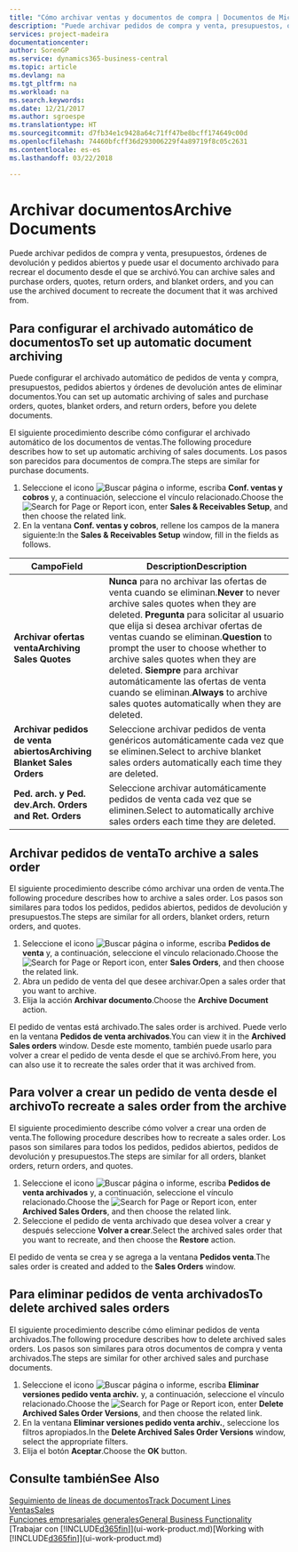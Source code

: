```yaml
---
title: "Cómo archivar ventas y documentos de compra | Documentos de Microsoft"
description: "Puede archivar pedidos de compra y venta, presupuestos, órdenes de devolución y pedidos abiertos y puede usar el documento archivado para recrear el documento desde el que se archivó."
services: project-madeira
documentationcenter: 
author: SorenGP
ms.service: dynamics365-business-central
ms.topic: article
ms.devlang: na
ms.tgt_pltfrm: na
ms.workload: na
ms.search.keywords: 
ms.date: 12/21/2017
ms.author: sgroespe
ms.translationtype: HT
ms.sourcegitcommit: d7fb34e1c9428a64c71ff47be8bcff174649c00d
ms.openlocfilehash: 74460bfcff36d293006229f4a89719f8c05c2631
ms.contentlocale: es-es
ms.lasthandoff: 03/22/2018

---
```

# <a name="archive-documents"></a><span data-ttu-id="eb4ac-103">Archivar documentos</span><span class="sxs-lookup"><span data-stu-id="eb4ac-103">Archive Documents</span></span>
<span data-ttu-id="eb4ac-104">Puede archivar pedidos de compra y venta, presupuestos, órdenes de devolución y pedidos abiertos y puede usar el documento archivado para recrear el documento desde el que se archivó.</span><span class="sxs-lookup"><span data-stu-id="eb4ac-104">You can archive sales and purchase orders, quotes, return orders, and blanket orders, and you can use the archived document to recreate the document that it was archived from.</span></span>

## <a name="to-set-up-automatic-document-archiving"></a><span data-ttu-id="eb4ac-105">Para configurar el archivado automático de documentos</span><span class="sxs-lookup"><span data-stu-id="eb4ac-105">To set up automatic document archiving</span></span>  
<span data-ttu-id="eb4ac-106">Puede configurar el archivado automático de pedidos de venta y compra, presupuestos, pedidos abiertos y órdenes de devolución antes de eliminar documentos.</span><span class="sxs-lookup"><span data-stu-id="eb4ac-106">You can set up automatic archiving of sales and purchase orders, quotes, blanket orders, and return orders, before you delete documents.</span></span>

<span data-ttu-id="eb4ac-107">El siguiente procedimiento describe cómo configurar el archivado automático de los documentos de ventas.</span><span class="sxs-lookup"><span data-stu-id="eb4ac-107">The following procedure describes how to set up automatic archiving of sales documents.</span></span> <span data-ttu-id="eb4ac-108">Los pasos son parecidos para documentos de compra.</span><span class="sxs-lookup"><span data-stu-id="eb4ac-108">The steps are similar for purchase documents.</span></span>
1.  <span data-ttu-id="eb4ac-109">Seleccione el icono ![Buscar página o informe](media/ui-search/search_small.png "icono Buscar página o informe"), escriba **Conf. ventas y cobros** y, a continuación, seleccione el vínculo relacionado.</span><span class="sxs-lookup"><span data-stu-id="eb4ac-109">Choose the ![Search for Page or Report](media/ui-search/search_small.png "Search for Page or Report icon") icon, enter **Sales & Receivables Setup**, and then choose the related link.</span></span>
2. <span data-ttu-id="eb4ac-110">En la ventana **Conf. ventas y cobros**, rellene los campos de la manera siguiente:</span><span class="sxs-lookup"><span data-stu-id="eb4ac-110">In the **Sales & Receivables Setup** window, fill in the fields as follows.</span></span>

|<span data-ttu-id="eb4ac-111">Campo</span><span class="sxs-lookup"><span data-stu-id="eb4ac-111">Field</span></span>|<span data-ttu-id="eb4ac-112">Description</span><span class="sxs-lookup"><span data-stu-id="eb4ac-112">Description</span></span>|
|-----|-----------|
|<span data-ttu-id="eb4ac-113">**Archivar ofertas venta**</span><span class="sxs-lookup"><span data-stu-id="eb4ac-113">**Archiving Sales Quotes**</span></span>|<span data-ttu-id="eb4ac-114">**Nunca** para no archivar las ofertas de venta cuando se eliminan.</span><span class="sxs-lookup"><span data-stu-id="eb4ac-114">**Never** to never archive sales quotes when they are deleted.</span></span> <span data-ttu-id="eb4ac-115">**Pregunta** para solicitar al usuario que elija si desea archivar ofertas de ventas cuando se eliminan.</span><span class="sxs-lookup"><span data-stu-id="eb4ac-115">**Question** to prompt the user to choose whether to archive sales quotes when they are deleted.</span></span> <span data-ttu-id="eb4ac-116">**Siempre** para archivar automáticamente las ofertas de venta cuando se eliminan.</span><span class="sxs-lookup"><span data-stu-id="eb4ac-116">**Always** to archive sales quotes automatically when they are deleted.</span></span>|
|<span data-ttu-id="eb4ac-117">**Archivar pedidos de venta abiertos**</span><span class="sxs-lookup"><span data-stu-id="eb4ac-117">**Archiving Blanket Sales Orders**</span></span>|<span data-ttu-id="eb4ac-118">Seleccione archivar pedidos de venta genéricos automáticamente cada vez que se eliminen.</span><span class="sxs-lookup"><span data-stu-id="eb4ac-118">Select to archive blanket sales orders automatically each time they are deleted.</span></span>|
|<span data-ttu-id="eb4ac-119">**Ped. arch. y Ped. dev.**</span><span class="sxs-lookup"><span data-stu-id="eb4ac-119">**Arch. Orders and Ret. Orders**</span></span>|<span data-ttu-id="eb4ac-120">Seleccione archivar automáticamente pedidos de venta cada vez que se eliminen.</span><span class="sxs-lookup"><span data-stu-id="eb4ac-120">Select to automatically archive sales orders each time they are deleted.</span></span>|

## <a name="to-archive-a-sales-order"></a><span data-ttu-id="eb4ac-121">Archivar pedidos de venta</span><span class="sxs-lookup"><span data-stu-id="eb4ac-121">To archive a sales order</span></span>
<span data-ttu-id="eb4ac-122">El siguiente procedimiento describe cómo archivar una orden de venta.</span><span class="sxs-lookup"><span data-stu-id="eb4ac-122">The following procedure describes how to archive a sales order.</span></span> <span data-ttu-id="eb4ac-123">Los pasos son similares para todos los pedidos, pedidos abiertos, pedidos de devolución y presupuestos.</span><span class="sxs-lookup"><span data-stu-id="eb4ac-123">The steps are similar for all orders, blanket orders, return orders, and quotes.</span></span>

1.  <span data-ttu-id="eb4ac-124">Seleccione el icono ![Buscar página o informe](media/ui-search/search_small.png "icono Buscar página o informe"), escriba **Pedidos de venta** y, a continuación, seleccione el vínculo relacionado.</span><span class="sxs-lookup"><span data-stu-id="eb4ac-124">Choose the ![Search for Page or Report](media/ui-search/search_small.png "Search for Page or Report icon") icon, enter **Sales Orders**, and then choose the related link.</span></span>  
2.  <span data-ttu-id="eb4ac-125">Abra un pedido de venta del que desee archivar.</span><span class="sxs-lookup"><span data-stu-id="eb4ac-125">Open a sales order that you want to archive.</span></span>  
3.  <span data-ttu-id="eb4ac-126">Elija la acción **Archivar documento**.</span><span class="sxs-lookup"><span data-stu-id="eb4ac-126">Choose the **Archive Document** action.</span></span>

<span data-ttu-id="eb4ac-127">El pedido de ventas está archivado.</span><span class="sxs-lookup"><span data-stu-id="eb4ac-127">The sales order is archived.</span></span> <span data-ttu-id="eb4ac-128">Puede verlo en la ventana **Pedidos de venta archivados**.</span><span class="sxs-lookup"><span data-stu-id="eb4ac-128">You can view it in the **Archived Sales orders** window.</span></span> <span data-ttu-id="eb4ac-129">Desde este momento, también puede usarlo para volver a crear el pedido de venta desde el que se archivó.</span><span class="sxs-lookup"><span data-stu-id="eb4ac-129">From here, you can also use it to recreate the sales order that it was archived from.</span></span>

## <a name="to-recreate-a-sales-order-from-the-archive"></a><span data-ttu-id="eb4ac-130">Para volver a crear un pedido de venta desde el archivo</span><span class="sxs-lookup"><span data-stu-id="eb4ac-130">To recreate a sales order from the archive</span></span>
<span data-ttu-id="eb4ac-131">El siguiente procedimiento describe cómo volver a crear una orden de venta.</span><span class="sxs-lookup"><span data-stu-id="eb4ac-131">The following procedure describes how to recreate a sales order.</span></span> <span data-ttu-id="eb4ac-132">Los pasos son similares para todos los pedidos, pedidos abiertos, pedidos de devolución y presupuestos.</span><span class="sxs-lookup"><span data-stu-id="eb4ac-132">The steps are similar for all orders, blanket orders, return orders, and quotes.</span></span>

1.  <span data-ttu-id="eb4ac-133">Seleccione el icono ![Buscar página o informe](media/ui-search/search_small.png "icono Buscar página o informe"), escriba **Pedidos de venta archivados** y, a continuación, seleccione el vínculo relacionado.</span><span class="sxs-lookup"><span data-stu-id="eb4ac-133">Choose the ![Search for Page or Report](media/ui-search/search_small.png "Search for Page or Report icon") icon, enter **Archived Sales Orders**, and then choose the related link.</span></span>
2.  <span data-ttu-id="eb4ac-134">Seleccione el pedido de venta archivado que desea volver a crear y después seleccione **Volver a crear**.</span><span class="sxs-lookup"><span data-stu-id="eb4ac-134">Select the archived sales order that you want to recreate, and then choose the **Restore** action.</span></span>  

<span data-ttu-id="eb4ac-135">El pedido de venta se crea y se agrega a la ventana **Pedidos venta**.</span><span class="sxs-lookup"><span data-stu-id="eb4ac-135">The sales order is created and added to the **Sales Orders** window.</span></span>

## <a name="to-delete-archived-sales-orders"></a><span data-ttu-id="eb4ac-136">Para eliminar pedidos de venta archivados</span><span class="sxs-lookup"><span data-stu-id="eb4ac-136">To delete archived sales orders</span></span>
<span data-ttu-id="eb4ac-137">El siguiente procedimiento describe cómo eliminar pedidos de venta archivados.</span><span class="sxs-lookup"><span data-stu-id="eb4ac-137">The following procedure describes how to delete archived sales orders.</span></span> <span data-ttu-id="eb4ac-138">Los pasos son similares para otros documentos de compra y venta archivados.</span><span class="sxs-lookup"><span data-stu-id="eb4ac-138">The steps are similar for other archived sales and purchase documents.</span></span>

1.  <span data-ttu-id="eb4ac-139">Seleccione el icono ![Buscar página o informe](media/ui-search/search_small.png "icono Buscar página o informe"), escriba **Eliminar versiones pedido venta archiv.** y, a continuación, seleccione el vínculo relacionado.</span><span class="sxs-lookup"><span data-stu-id="eb4ac-139">Choose the ![Search for Page or Report](media/ui-search/search_small.png "Search for Page or Report icon") icon, enter **Delete Archived Sales Order Versions**, and then choose the related link.</span></span>  
2.  <span data-ttu-id="eb4ac-140">En la ventana **Eliminar versiones pedido venta archiv.**, seleccione los filtros apropiados.</span><span class="sxs-lookup"><span data-stu-id="eb4ac-140">In the **Delete Archived Sales Order Versions** window, select the appropriate filters.</span></span>  
3.  <span data-ttu-id="eb4ac-141">Elija el botón **Aceptar**.</span><span class="sxs-lookup"><span data-stu-id="eb4ac-141">Choose the **OK** button.</span></span>

## <a name="see-also"></a><span data-ttu-id="eb4ac-142">Consulte también</span><span class="sxs-lookup"><span data-stu-id="eb4ac-142">See Also</span></span>
[<span data-ttu-id="eb4ac-143">Seguimiento de líneas de documentos</span><span class="sxs-lookup"><span data-stu-id="eb4ac-143">Track Document Lines</span></span>](across-how-to-track-document-lines.md)  
[<span data-ttu-id="eb4ac-144">Ventas</span><span class="sxs-lookup"><span data-stu-id="eb4ac-144">Sales</span></span>](sales-manage-sales.md)  
[<span data-ttu-id="eb4ac-145">Funciones empresariales generales</span><span class="sxs-lookup"><span data-stu-id="eb4ac-145">General Business Functionality</span></span>](ui-across-business-areas.md)  
<span data-ttu-id="eb4ac-146">[Trabajar con [!INCLUDE[d365fin](includes/d365fin_md.md)]](ui-work-product.md)</span><span class="sxs-lookup"><span data-stu-id="eb4ac-146">[Working with [!INCLUDE[d365fin](includes/d365fin_md.md)]](ui-work-product.md)</span></span>

